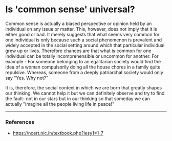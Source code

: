 # Is 'common sense' universal?
Common sense is actually a biased perspective or opinion held by an individual on any issue or matter. This, however, does not imply that it is either good or bad. It merely suggests that what seems very common for one individual is only because such a social phenomenon is prevalent and widely accepted in the social setting around which that particular individual grew up or lives. Therefore chances are that what is common for one individual can be totally incomprehensible or uncommon for another. For example - For someone belonging to an egalitarian society would find the idea of a woman compulsorily doing all the house chores in a family quite repulsive. Whereas, someone from a deeply patriarchal society would only say "Yes. Why not?" 

It is, therefore, the social context in which we are born that greatly shapes our thinking. We cannot help it but we can definitely observe and try to find the fault- not in our stars but in our thinking so that someday we can actually "Imagine all the people living life in peace!"

<hr>

### References
- <https://ncert.nic.in/textbook.php?lesy1=1-7>
